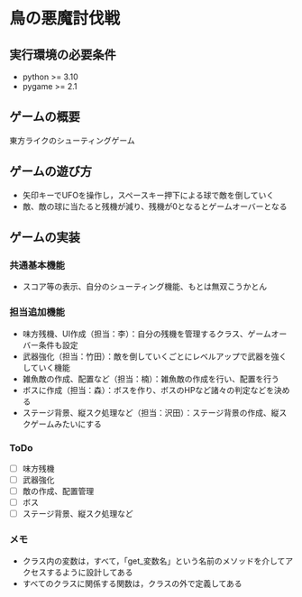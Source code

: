 # 鳥の悪魔討伐戦

## 実行環境の必要条件
* python >= 3.10
* pygame >= 2.1

## ゲームの概要
東方ライクのシューティングゲーム

## ゲームの遊び方
* 矢印キーでUFOを操作し，スペースキー押下による球で敵を倒していく
* 敵、敵の球に当たると残機が減り、残機が0となるとゲームオーバーとなる

## ゲームの実装
### 共通基本機能
* スコア等の表示、自分のシューティング機能、もとは無双こうかとん

### 担当追加機能
* 味方残機、UI作成（担当：李）：自分の残機を管理するクラス、ゲームオーバー条件も設定
* 武器強化（担当：竹田）：敵を倒していくごとにレベルアップで武器を強くしていく機能
* 雑魚敵の作成、配置など（担当：楠）：雑魚敵の作成を行い、配置を行う
* ボスに作成（担当：森）：ボスを作り、ボスのHPなど諸々の判定などを決める
* ステージ背景、縦スク処理など（担当：沢田）：ステージ背景の作成、縦スクゲームみたいにする

### ToDo
- [ ] 味方残機
- [ ] 武器強化
- [ ] 敵の作成、配置管理
- [ ] ボス
- [ ] ステージ背景、縦スク処理など

### メモ
* クラス内の変数は，すべて，「get_変数名」という名前のメソッドを介してアクセスするように設計してある
* すべてのクラスに関係する関数は，クラスの外で定義してある
